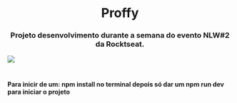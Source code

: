 <h1 align="center">Proffy</h1>
<h3 align="center">Projeto desenvolvimento durante a semana do evento NLW#2 da Rocktseat.</h3>
<img align="center" src="https://scontent.fcgh5-1.fna.fbcdn.net/v/t1.0-9/116716519_1659003064252084_3660819076254069113_o.jpg?_nc_cat=109&ccb=3&_nc_sid=730e14&_nc_eui2=AeGRlR93l85p1ooKci_gIDMk8vXHq5_JXt3y9cern8le3Vjt_GJ_ji018HmrzF3NJOWbuAbRzt4vv0vCg9-miucX&_nc_ohc=afkajPJRc98AX-EaKrf&_nc_ht=scontent.fcgh5-1.fna&oh=7410416a28f429e88a70168bf2067f11&oe=605DA62F"/>
<br/><br/>
<h3 align="center">
<h4>
<b>Para inicir de um:</b>
npm install no terminal
<b>depois só dar um</b>
npm run dev para iniciar o projeto
</h4>
